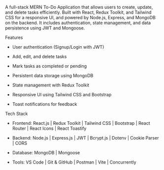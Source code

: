 A full-stack MERN To-Do Application that allows users to create, update, and delete tasks efficiently. Built with React, Redux Toolkit, and Tailwind CSS for a responsive UI, and powered by Node.js, Express, and MongoDB on the backend. It includes authentication, state management, and data persistence using JWT and Mongoose.

Features

- User authentication (Signup/Login with JWT)

- Add, edit, and delete tasks

- Mark tasks as completed or pending

- Persistent data storage using MongoDB

- State management with Redux Toolkit

- Responsive UI using Tailwind CSS and Bootstrap

- Toast notifications for feedback

Tech Stack

- Frontend: React.js | Redux Toolkit | Tailwind CSS | Bootstrap | React Router | React Icons | React Toastify

- Backend: Node.js | Express.js | JWT | Bcrypt.js | Dotenv | Cookie Parser | CORS

- Database: MongoDB | Mongoose

- Tools: VS Code | Git & GitHub | Postman | Vite | Concurrently
